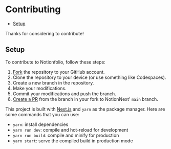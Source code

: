 # Contributing

- [Setup](#setup)

Thanks for considering to contribute!

## Setup

To contribute to Notionfolio, follow these steps:

1. [Fork][fork] the repository to your GitHub account.
2. Clone the repository to your device (or use something like Codespaces).
3. Create a new branch in the repository.
4. Make your modifications.
5. Commit your modifications and push the branch.
6. [Create a PR][pr] from the branch in your fork to NotionNext' `main` branch.

This project is built with [Next.js][next.js] and `yarn` as the package manager.
Here are some commands that you can use:

- `yarn`: install dependencies
- `yarn run dev`: compile and hot-reload for development
- `yarn run build`: compile and minify for production
- `yarn start`: serve the compiled build in production mode

[fork]: https://github.com/mehdibha/notionfolio/fork
[pr]: https://github.com/mehdibha/notionfolio/compare
[next.js]: https://github.com/vercel/next.js